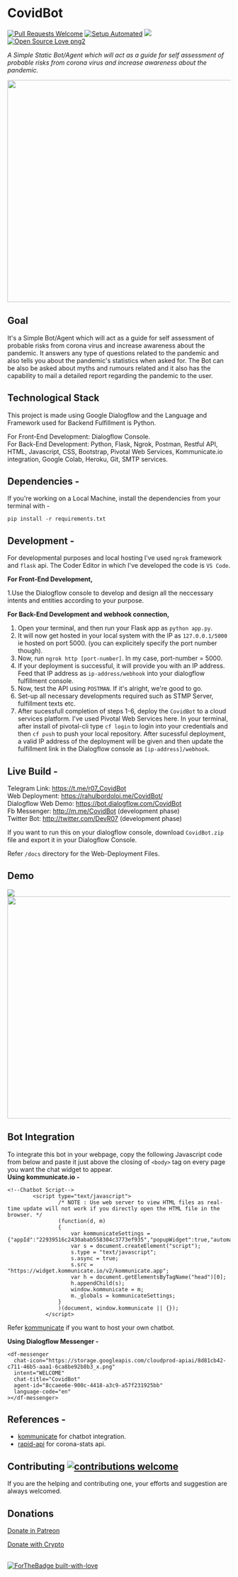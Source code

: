 # CovidBot

[![Pull Requests Welcome](https://img.shields.io/badge/PRs-welcome-brightgreen.svg?style=flat)](http://makeapullrequest.com)
[![Setup Automated](https://img.shields.io/badge/setup-automated-blue?logo=gitpod)](https://gitpod.io/from-referrer/)
![](https://img.shields.io/github/last-commit/rahulbordoloi/pypi-publish?style=flat-square)
[![Open Source Love png2](https://badges.frapsoft.com/os/v2/open-source.png?v=103)](https://github.com/ellerbrock/open-source-badges/)

<i>A Simple Static Bot/Agent which will act as a guide for self assessment of probable risks from corona virus and increase awareness about the pandemic.</i>

<img src="https://github.com/rahulbordoloi/CovidBot/blob/master/corona.jpg" width="800" height="500">

## Goal

It's a Simple Bot/Agent which will act as a guide for self assessment of probable risks from corona virus and increase awareness about the pandemic. It answers any type of questions related to the pandemic and also tells you about the pandemic's statistics when asked for. The Bot can be also be asked about myths and rumours related and it also has the capability to mail a detailed report regarding the pandemic to the user. 

## Technological Stack

This project is made using Google Dialogflow and the Language and Framework used for Backend Fulfillment is Python.

For Front-End Development: Dialogflow Console. <br>
For Back-End Development: Python, Flask, Ngrok, Postman, Restful API, HTML, Javascript, CSS, Bootstrap, Pivotal Web Services, Kommunicate.io integration, Google Colab, Heroku, Git, SMTP services. 

## Dependencies - 

If you're working on a Local Machine, install the dependencies from your terminal with -
 ```
 pip install -r requirements.txt
 ```
 
 ## Development -
 
For developmental purposes and local hosting I've used ```ngrok``` framework and ```flask``` api. The Coder Editor in which I've developed the code is ```VS Code```.

<b>For Front-End Development,</b><br>

1.Use the Dialogflow console to develop and design all the neccessary intents and entities according to your purpose.

<b>For Back-End Development and webhook connection, </b><br>

1. Open your terminal, and then run your Flask app as ```python app.py```.
2. It will now get hosted in your local system with the IP as ```127.0.0.1/5000``` ie hosted on port 5000. (you can explicitely specify the port number though).
3. Now, run ```ngrok http [port-number]```. In my case, port-number = 5000.
4. If your deployment is successful, it will provide you with an IP address. Feed that IP address as ```ip-address/webhook``` into your dialogflow fulfillment console.
5. Now, test the API using ```POSTMAN```. If it's alright, we're good to go.
6. Set-up all necessary developments required such as STMP Server, fulfillment texts etc.
7. After sucessfull completion of steps 1-6, deploy the ```CovidBot``` to a cloud services platform. I've used Pivotal Web Services here. In your terminal, after install of pivotal-cli type ```cf login``` to login into your credentials and then ```cf push``` to push your local repository. After sucessful deployment, a valid IP address of the deployment will be given and then update the fulfillment link in the Dialogflow console as ```[ip-address]/webhook```. 
 
## Live Build -

Telegram Link: https://t.me/r07_CovidBot                                                            
Web Deployment: https://rahulbordoloi.me/CovidBot/ <br>
Dialogflow Web Demo: https://bot.dialogflow.com/CovidBot <br> 
Fb Messenger: http://m.me/CovidBot (development phase) <br>
Twitter Bot: http://twitter.com/DevR07 (development phase) <br>

If you want to run this on your dialogflow console, download ```CovidBot.zip``` file and export it in your Dialogflow Console. <br>

Refer ```/docs``` directory for the Web-Deployment Files.


## Demo

![](web.gif)
<img src="https://github.com/rahulbordoloi/CovidBot/blob/master/ss.JPG" width="800" height="500">

## Bot Integration

To integrate this bot in your webpage, copy the following Javascript code from below and paste it just above the closing of ```<body>``` tag on every page you want the chat widget to appear. <br>
<b>Using kommunicate.io -</b>
```
<!--Chatbot Script-->
        <script type="text/javascript">
                /* NOTE : Use web server to view HTML files as real-time update will not work if you directly open the HTML file in the browser. */
                (function(d, m)
                {
                    var kommunicateSettings = {"appId":"22939516c2430abab558304c3773ef935","popupWidget":true,"automaticChatOpenOnNavigation":true};
                    var s = document.createElement("script"); 
                    s.type = "text/javascript"; 
                    s.async = true;
                    s.src = "https://widget.kommunicate.io/v2/kommunicate.app";
                    var h = document.getElementsByTagName("head")[0]; 
                    h.appendChild(s);
                    window.kommunicate = m; 
                    m._globals = kommunicateSettings;
                }
                )(document, window.kommunicate || {});
            </script>
```
Refer [kommunicate](https://kommunicate.io) if you want to host your own chatbot.

<b>Using Dialogflow Messenger -</b>

```<script src="https://www.gstatic.com/dialogflow-console/fast/messenger/bootstrap.js?v=1"></script>
<df-messenger
  chat-icon="https://storage.googleapis.com/cloudprod-apiai/8d81cb42-c711-46b5-aaa1-6ca8be92b8b3_x.png"
  intent="WELCOME"
  chat-title="CovidBot"
  agent-id="8ccaee6e-900c-4418-a3c9-a57f231925bb"
  language-code="en"
></df-messenger>
```

## References -

* [kommunicate](https://kommunicate.io) for chatbot integration.
* [rapid-api](https://rapidapi.com) for corona-stats api.

## Contributing [![contributions welcome](https://img.shields.io/badge/contributions-welcome-brightgreen.svg?style=flat)](https://github.com/dwyl/esta/issues)

If you are the helping and contributing one, your efforts and suggestion are always welcomed.

## Donations

[Donate in Patreon](https://patreon.com/rahulbordoloi) <br>
<div>
  <a class="donate-with-crypto"
     href="https://commerce.coinbase.com/checkout/c2be6faa-ef33-40ea-9a18-6054fe6d75a0">
    Donate with Crypto
  </a>
</div>

<br>

[![ForTheBadge built-with-love](http://ForTheBadge.com/images/badges/built-with-love.svg)](https://GitHub.com/rahulbordoloi/)
